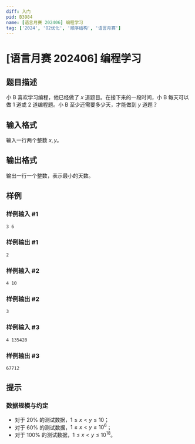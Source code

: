 ```yaml
---
diff: 入门
pid: B3984
name: [语言月赛 202406] 编程学习
tag: ['2024', 'O2优化', '顺序结构', '语言月赛']
---
```

# [语言月赛 202406] 编程学习
## 题目描述

小 B 喜欢学习编程，他已经做了 $x$ 道题目。在接下来的一段时间，小 B 每天可以做 $1$ 道或 $2$ 道编程题。小 B 至少还需要多少天，才能做到 $y$ 道题？
## 输入格式

输入一行两个整数 $x,y$。
## 输出格式

输出一行一个整数，表示最小的天数。
## 样例

### 样例输入 #1
```
3 6

```
### 样例输出 #1
```
2

```
### 样例输入 #2
```
4 10

```
### 样例输出 #2
```
3

```
### 样例输入 #3
```
4 135428

```
### 样例输出 #3
```
67712

```
## 提示

### 数据规模与约定

- 对于 $20\%$ 的测试数据，$1 \leq x < y \leq 10$；
- 对于 $60\%$ 的测试数据，$1 \leq x < y \leq 10^6$；
- 对于 $100\%$ 的测试数据，$1 \leq x < y \leq 10^{18}$。
